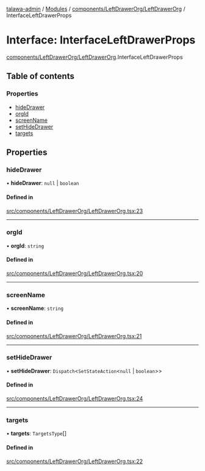 [talawa-admin](../README.md) / [Modules](../modules.md) / [components/LeftDrawerOrg/LeftDrawerOrg](../modules/components_LeftDrawerOrg_LeftDrawerOrg.md) / InterfaceLeftDrawerProps

# Interface: InterfaceLeftDrawerProps

[components/LeftDrawerOrg/LeftDrawerOrg](../modules/components_LeftDrawerOrg_LeftDrawerOrg.md).InterfaceLeftDrawerProps

## Table of contents

### Properties

- [hideDrawer](components_LeftDrawerOrg_LeftDrawerOrg.InterfaceLeftDrawerProps.md#hidedrawer)
- [orgId](components_LeftDrawerOrg_LeftDrawerOrg.InterfaceLeftDrawerProps.md#orgid)
- [screenName](components_LeftDrawerOrg_LeftDrawerOrg.InterfaceLeftDrawerProps.md#screenname)
- [setHideDrawer](components_LeftDrawerOrg_LeftDrawerOrg.InterfaceLeftDrawerProps.md#sethidedrawer)
- [targets](components_LeftDrawerOrg_LeftDrawerOrg.InterfaceLeftDrawerProps.md#targets)

## Properties

### hideDrawer

• **hideDrawer**: `null` \| `boolean`

#### Defined in

[src/components/LeftDrawerOrg/LeftDrawerOrg.tsx:23](https://github.com/PalisadoesFoundation/talawa-admin/blob/12d9229/src/components/LeftDrawerOrg/LeftDrawerOrg.tsx#L23)

---

### orgId

• **orgId**: `string`

#### Defined in

[src/components/LeftDrawerOrg/LeftDrawerOrg.tsx:20](https://github.com/PalisadoesFoundation/talawa-admin/blob/12d9229/src/components/LeftDrawerOrg/LeftDrawerOrg.tsx#L20)

---

### screenName

• **screenName**: `string`

#### Defined in

[src/components/LeftDrawerOrg/LeftDrawerOrg.tsx:21](https://github.com/PalisadoesFoundation/talawa-admin/blob/12d9229/src/components/LeftDrawerOrg/LeftDrawerOrg.tsx#L21)

---

### setHideDrawer

• **setHideDrawer**: `Dispatch`\<`SetStateAction`\<`null` \| `boolean`\>\>

#### Defined in

[src/components/LeftDrawerOrg/LeftDrawerOrg.tsx:24](https://github.com/PalisadoesFoundation/talawa-admin/blob/12d9229/src/components/LeftDrawerOrg/LeftDrawerOrg.tsx#L24)

---

### targets

• **targets**: `TargetsType`[]

#### Defined in

[src/components/LeftDrawerOrg/LeftDrawerOrg.tsx:22](https://github.com/PalisadoesFoundation/talawa-admin/blob/12d9229/src/components/LeftDrawerOrg/LeftDrawerOrg.tsx#L22)
